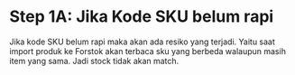 # Step 1A: Jika Kode SKU belum rapi

Jika kode SKU belum rapi maka akan ada resiko yang terjadi. Yaitu saat import produk ke Forstok akan terbaca sku yang berbeda walaupun masih item yang sama. Jadi stock tidak akan match.

  


